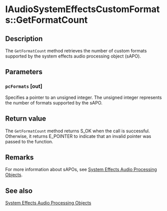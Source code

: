 # IAudioSystemEffectsCustomFormats::GetFormatCount

## Description

The `GetFormatCount` method retrieves the number of custom formats supported by the system effects audio processing object (sAPO).

## Parameters

### `pcFormats` [out]

Specifies a pointer to an unsigned integer. The unsigned integer represents the number of formats supported by the sAPO.

## Return value

The `GetFormatCount` method returns S_OK when the call is successful. Otherwise, it returns E_POINTER to indicate that an invalid pointer was passed to the function.

## Remarks

For more information about sAPOs, see [System Effects Audio Processing Objects](https://learn.microsoft.com/windows-hardware/drivers/audio/target-device-id).

## See also

[System Effects Audio Processing Objects](https://learn.microsoft.com/windows-hardware/drivers/audio/system-effects-audio-processing-objects)